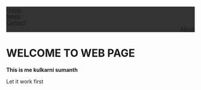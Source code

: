 <!DOCTYPE html>
<html>
<head>
<style>
  body {background-image: url('https://encrypted-tbn0.gstatic.com/images?q=tbn%3AANd9GcSBcBy51Mc7K8IK7bOXE177NV9vQUpvVJAhNQ&usqp=CAU');}
ul {
  list-style-type: none;
  margin: 0;
  padding: 0;
  overflow: hidden;
  background-color: #333;
}

li {
  float: left;
  border-right:1px solid #bbb;
}

li:last-child {
  border-right: none;
}

li a {
  display: block;
  color: white;
  text-align: center;
  padding: 14px 16px;
  text-decoration: none;
}

li a:hover:not(.active) {
  background-color: #111;
}

.active {
  background-color: #4CAF50;
}
</style>
</head>
<body>

<ul>
  <li><a class="active" href="#home">Home</a></li>
  <li><a href="about.html">News</a></li>
  <li><a href="contacts.html">Contact</a></li>
  <li style="float:right"><a href="#about">About</a></li>
</ul>
<h1><b>WELCOME TO WEB PAGE</b></h1>
<p><b>This is me kulkarni sumanth</b></p>
<p1>Let it work first</p1>

</body>
</html>
